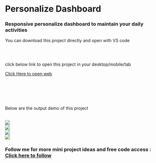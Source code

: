 <h1>Personalize Dashboard</h1>
<h3>Responsive personalize dashboard to maintain your daily activities</h3>
<p>You can download this project directly and open with VS code</p>
<br>
<br>
<p> click below link to open this project in your desktop/mobile/tab </p>
<a href="https://dashboard-prathameshs-projects-70a45211.vercel.app/">Click Here to open web</a>
<br><br>
<p style="margin-top:2vh;">Below are the output demo of this project</p>

<br>
<img src="https://i.imgur.com/XYbG9zH.png"/>

<br>
<img src="https://i.imgur.com/f3VsneV.png"/>

<br>
<img src="https://i.imgur.com/YeLndCv.png"/>

<br>
<img src="https://i.imgur.com/yrZOiAt.png"/>


<h3>Follow me for more mini project ideas and free code access : <a href="https://github.com/prathameshvattamwar">Click here to follow</a></h3>
